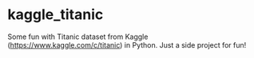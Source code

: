 # kaggle_titanic
Some fun with Titanic dataset from Kaggle (https://www.kaggle.com/c/titanic) in Python. Just a side project for fun!
